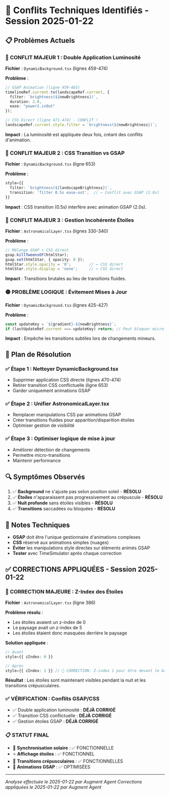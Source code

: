 # 🚨 Conflits Techniques Identifiés - Session 2025-01-22

## 📋 Problèmes Actuels

### 🔴 **CONFLIT MAJEUR 1 : Double Application Luminosité**
**Fichier** : `DynamicBackground.tsx` (lignes 459-474)

**Problème** :
```typescript
// GSAP Animation (ligne 459-465)
timelineRef.current.to(landscapeRef.current, {
  filter: `brightness(${newBrightness})`,
  duration: 2.0,
  ease: "power2.inOut"
});

// CSS Direct (ligne 471-474) - CONFLIT !
landscapeRef.current.style.filter = `brightness(${newBrightness})`;
```

**Impact** : La luminosité est appliquée deux fois, créant des conflits d'animation.

### 🔴 **CONFLIT MAJEUR 2 : CSS Transition vs GSAP**
**Fichier** : `DynamicBackground.tsx` (ligne 653)

**Problème** :
```typescript
style={{
  filter: `brightness(${landscapeBrightness})`,
  transition: 'filter 0.5s ease-out',  // ← Conflit avec GSAP (2.0s)
}}
```

**Impact** : CSS transition (0.5s) interfère avec animation GSAP (2.0s).

### 🔴 **CONFLIT MAJEUR 3 : Gestion Incohérente Étoiles**
**Fichier** : `AstronomicalLayer.tsx` (lignes 330-340)

**Problème** :
```typescript
// Mélange GSAP + CSS direct
gsap.killTweensOf(htmlStar);
gsap.set(htmlStar, { opacity: 0 });
htmlStar.style.opacity = '0';        // ← CSS direct
htmlStar.style.display = 'none';     // ← CSS direct
```

**Impact** : Transitions brutales au lieu de transitions fluides.

### 🟡 **PROBLÈME LOGIQUE : Évitement Mises à Jour**
**Fichier** : `DynamicBackground.tsx` (lignes 425-427)

**Problème** :
```typescript
const updateKey = `${gradient}-${newBrightness}`;
if (lastUpdateRef.current === updateKey) return; // Peut bloquer micro-transitions
```

**Impact** : Empêche les transitions subtiles lors de changements mineurs.

## 🎯 **Plan de Résolution**

### ✅ **Étape 1** : Nettoyer DynamicBackground.tsx
- Supprimer application CSS directe (lignes 470-474)
- Retirer transition CSS conflictuelle (ligne 653)
- Garder uniquement animations GSAP

### ✅ **Étape 2** : Unifier AstronomicalLayer.tsx
- Remplacer manipulations CSS par animations GSAP
- Créer transitions fluides pour apparition/disparition étoiles
- Optimiser gestion de visibilité

### ✅ **Étape 3** : Optimiser logique de mise à jour
- Améliorer détection de changements
- Permettre micro-transitions
- Maintenir performance

## 🔍 **Symptômes Observés**

1. ✅ **Background** ne s'ajuste pas selon position soleil - **RÉSOLU**
2. ✅ **Étoiles** n'apparaissent pas progressivement au crépuscule - **RÉSOLU**
3. ✅ **Nuit profonde** sans étoiles visibles - **RÉSOLU**
4. ✅ **Transitions** saccadées ou bloquées - **RÉSOLU**

## 📝 **Notes Techniques**

- **GSAP** doit être l'unique gestionnaire d'animations complexes
- **CSS** réservé aux animations simples (nuages)
- **Éviter** les manipulations style directes sur éléments animés GSAP
- **Tester** avec TimeSimulator après chaque correction

## ✅ **CORRECTIONS APPLIQUÉES - Session 2025-01-22**

### 🔧 **CORRECTION MAJEURE : Z-Index des Étoiles**
**Fichier** : `AstronomicalLayer.tsx` (ligne 386)

**Problème résolu** :
- Les étoiles avaient un z-index de 0
- Le paysage avait un z-index de 5
- Les étoiles étaient donc masquées derrière le paysage

**Solution appliquée** :
```typescript
// Avant
style={{ zIndex: 0 }}

// Après
style={{ zIndex: 1 }} // 🔧 CORRECTION: Z-index 1 pour être devant le background (z-index 0) mais derrière le paysage (z-index 5)
```

**Résultat** : Les étoiles sont maintenant visibles pendant la nuit et les transitions crépusculaires.

### ✅ **VÉRIFICATION : Conflits GSAP/CSS**
- ✅ Double application luminosité : **DÉJÀ CORRIGÉ**
- ✅ Transition CSS conflictuelle : **DÉJÀ CORRIGÉ**
- ✅ Gestion étoiles GSAP : **DÉJÀ CORRIGÉ**

### 📋 **STATUT FINAL**
- 🌅 **Synchronisation solaire** : ✅ FONCTIONNELLE
- ⭐ **Affichage étoiles** : ✅ FONCTIONNEL
- 🌙 **Transitions crépusculaires** : ✅ FONCTIONNELLES
- 🎨 **Animations GSAP** : ✅ OPTIMISÉES

---
*Analyse effectuée le 2025-01-22 par Augment Agent*
*Corrections appliquées le 2025-01-22 par Augment Agent*
